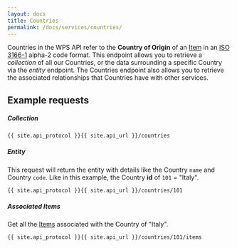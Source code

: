 ```yaml
---
layout: docs
title: Countries
permalink: /docs/services/countries/
---
```


[var_Items]: /docs/services/items

Countries in the WPS API refer to the **Country of Origin** of an [Item][var_Items] in an [ISO 3166-1](https://en.wikipedia.org/wiki/ISO_3166-1) alpha-2 code format. This endpoint allows you to retrieve a *collection* of all our Countries, or the data surrounding a specific Country 
via the *entity* endpoint. The Countries endpoint also allows you to retrieve the associated relationships that Countries have with other services.

## Example requests

##### Collection
```sh
{{ site.api_protocol }}{{ site.api_url }}/countries
```

##### Entity
This request will return the entity with details like the Country `name` and Country `code`. Like in this example, the Country **id** of `101` = "Italy".
```sh
{{ site.api_protocol }}{{ site.api_url }}/countries/101
```

##### Associated Items
Get all the [Items][var_Items] associated with the Country of "Italy".
```sh
{{ site.api_protocol }}{{ site.api_url }}/countries/101/items
```
